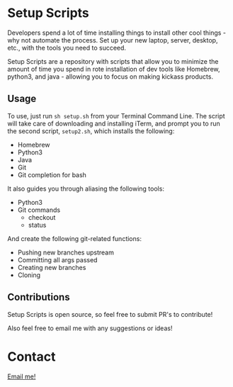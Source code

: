 # Setup Scripts
Developers spend a lot of time installing things to install other cool things - why not automate the process. Set up your new laptop, server, desktop, etc., with the tools you need to succeed.

Setup Scripts are a repository with scripts that allow you to minimize the amount of time you spend in rote installation of dev tools like Homebrew, python3, and java - allowing you to focus on making kickass products.

## Usage
To use, just run `sh setup.sh` from your Terminal Command Line. The script will take care of downloading and installing iTerm, and prompt you to run the second script, `setup2.sh`, which installs the following:
* Homebrew
* Python3
* Java
* Git
* Git completion for bash

It also guides you through aliasing the following tools:
* Python3
* Git commands
  * checkout
  * status

And create the following git-related functions:
* Pushing new branches upstream
* Committing all args passed
* Creating new branches
* Cloning

## Contributions
Setup Scripts is open source, so feel free to submit PR's to contribute!

Also feel free to email me with any suggestions or ideas!

# Contact
[Email me!](mailto:rdurrani@berkeley.edu)
